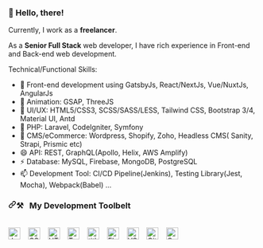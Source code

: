 ### 👋 Hello, there!

Currently, I work as a <b>freelancer</b>.

As a <b>Senior Full Stack</b> web developer, I have rich experience in Front-end and Back-end web development.

Technical/Functional Skills:

- 🔭 Front-end development using GatsbyJs, React/NextJs, Vue/NuxtJs, AngularJs
- 🌱 Animation: GSAP, ThreeJS
- 💬 UI/UX: HTML5/CSS3, SCSS/SASS/LESS, Tailwind CSS, Bootstrap 3/4, Material UI, Antd
- 👯 PHP: Laravel, CodeIgniter, Symfony
- 🤔 CMS/eCommerce: Wordpress, Shopify, Zoho, Headless CMS( Sanity, Strapi, Prismic etc)
- 😄 API: REST, GraphQL(Apollo, Helix, AWS Amplify)
- ⚡ Database: MySQL, Firebase, MongoDB, PostgreSQL
- 📫 Development Tool: CI/CD Pipeline(Jenkins), Testing Library(Jest, Mocha), Webpack(Babel)
...

<h3 dir="auto"><a id="user-content-my-development-toolbelt" class="anchor" aria-hidden="true" href="#my-development-toolbelt"><svg class="octicon octicon-link" viewBox="0 0 16 16" version="1.1" width="16" height="16" aria-hidden="true"><path fill-rule="evenodd" d="M7.775 3.275a.75.75 0 001.06 1.06l1.25-1.25a2 2 0 112.83 2.83l-2.5 2.5a2 2 0 01-2.83 0 .75.75 0 00-1.06 1.06 3.5 3.5 0 004.95 0l2.5-2.5a3.5 3.5 0 00-4.95-4.95l-1.25 1.25zm-4.69 9.64a2 2 0 010-2.83l2.5-2.5a2 2 0 012.83 0 .75.75 0 001.06-1.06 3.5 3.5 0 00-4.95 0l-2.5 2.5a3.5 3.5 0 004.95 4.95l1.25-1.25a.75.75 0 00-1.06-1.06l-1.25 1.25a2 2 0 01-2.83 0z"></path></svg></a><g-emoji class="g-emoji" alias="hammer_and_pick" fallback-src="https://github.githubassets.com/images/icons/emoji/unicode/2692.png">⚒</g-emoji>&nbsp;&nbsp;&nbsp;My Development Toolbelt</h3>
<p dir="auto"><br><a target="_blank" rel="noopener noreferrer" href="https://user-images.githubusercontent.com/1680157/87443764-4af82c80-c5cc-11ea-82c2-c368ee12cf6d.png"><img alt="JavaScript" title="JavaScript" src="https://user-images.githubusercontent.com/1680157/87443764-4af82c80-c5cc-11ea-82c2-c368ee12cf6d.png" height="24" style="max-width: 100%;"></a>&nbsp;&nbsp;&nbsp;&nbsp;<a target="_blank" rel="noopener noreferrer" href="https://user-images.githubusercontent.com/1680157/87443759-4a5f9600-c5cc-11ea-8ae0-715433c1f781.png"><img alt="CSS" title="CSS" src="https://user-images.githubusercontent.com/1680157/87443759-4a5f9600-c5cc-11ea-8ae0-715433c1f781.png" height="24" style="max-width: 100%;"></a>&nbsp;&nbsp;&nbsp;&nbsp;<a target="_blank" rel="noopener noreferrer" href="https://user-images.githubusercontent.com/1680157/87443762-4af82c80-c5cc-11ea-85cf-57be0e83c169.png"><img alt="HTML" title="HTML" src="https://user-images.githubusercontent.com/1680157/87443762-4af82c80-c5cc-11ea-85cf-57be0e83c169.png" height="24" style="max-width: 100%;"></a>&nbsp;&nbsp;&nbsp;&nbsp;<a target="_blank" rel="noopener noreferrer" href="https://user-images.githubusercontent.com/1680157/87443766-4af82c80-c5cc-11ea-8a13-a651f150fa99.png"><img alt="TypeScript" title="TypeScript" src="https://user-images.githubusercontent.com/1680157/87443766-4af82c80-c5cc-11ea-8a13-a651f150fa99.png" height="24" style="max-width: 100%;"></a>&nbsp;&nbsp;&nbsp;&nbsp;<a target="_blank" rel="noopener noreferrer" href="https://user-images.githubusercontent.com/1680157/87443758-4a5f9600-c5cc-11ea-8f63-92e126a1145b.png"><img alt=" title=" title="Node.js" src="https://user-images.githubusercontent.com/1680157/87443758-4a5f9600-c5cc-11ea-8f63-92e126a1145b.png" height="24" style="max-width: 100%;"></a>&nbsp;&nbsp;&nbsp;&nbsp;<a target="_blank" rel="noopener noreferrer" href="https://user-images.githubusercontent.com/1680157/87443756-49c6ff80-c5cc-11ea-9052-ecd76bb5ce81.png"><img alt="Flutter" title="Flutter" src="https://user-images.githubusercontent.com/1680157/87443756-49c6ff80-c5cc-11ea-9052-ecd76bb5ce81.png" height="24" style="max-width: 100%;"></a>&nbsp;&nbsp;&nbsp;&nbsp;<a target="_blank" rel="noopener noreferrer" href="https://user-images.githubusercontent.com/1680157/87443751-492e6900-c5cc-11ea-9854-f82d4d921133.png"><img alt="VS Code" title="VS Code" src="https://user-images.githubusercontent.com/1680157/87443751-492e6900-c5cc-11ea-9854-f82d4d921133.png" height="24" style="max-width: 100%;"></a>&nbsp;&nbsp;&nbsp;&nbsp;<a target="_blank" rel="noopener noreferrer" href="https://user-images.githubusercontent.com/1680157/87443755-49c6ff80-c5cc-11ea-954a-579f7c72873a.png"><img alt="Git" title="Git" src="https://user-images.githubusercontent.com/1680157/87443755-49c6ff80-c5cc-11ea-954a-579f7c72873a.png" height="24" style="max-width: 100%;"></a>&nbsp;&nbsp;&nbsp;&nbsp;<a target="_blank" rel="noopener noreferrer" href="https://user-images.githubusercontent.com/1680157/87443745-47fd3c00-c5cc-11ea-878f-44f34572775e.png"><img alt="Google Chrome" title="Google Chrome" src="https://user-images.githubusercontent.com/1680157/87443745-47fd3c00-c5cc-11ea-878f-44f34572775e.png" height="24" style="max-width: 100%;"></a><br><br></p>
